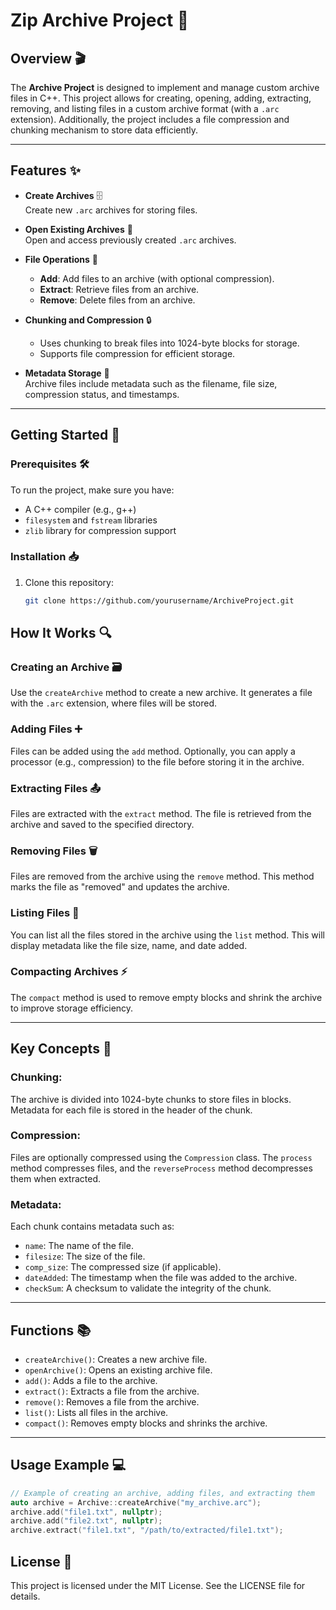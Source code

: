 # **Zip Archive Project** 🎉

## **Overview** 🎬
The **Archive Project** is designed to implement and manage custom archive files in C++. This project allows for creating, opening, adding, extracting, removing, and listing files in a custom archive format (with a `.arc` extension). Additionally, the project includes a file compression and chunking mechanism to store data efficiently.

---

## **Features** ✨
- **Create Archives** 🗄️  
  Create new `.arc` archives for storing files.

- **Open Existing Archives** 📂  
  Open and access previously created `.arc` archives.

- **File Operations** 📑  
  - **Add**: Add files to an archive (with optional compression).
  - **Extract**: Retrieve files from an archive.
  - **Remove**: Delete files from an archive.

- **Chunking and Compression** 🔒  
  - Uses chunking to break files into 1024-byte blocks for storage.
  - Supports file compression for efficient storage.

- **Metadata Storage** 📝  
  Archive files include metadata such as the filename, file size, compression status, and timestamps.

---

## **Getting Started** 🚀

### **Prerequisites** 🛠️
To run the project, make sure you have:
- A C++ compiler (e.g., g++)
- `filesystem` and `fstream` libraries
- `zlib` library for compression support

### **Installation** 📥
1. Clone this repository:
   ```bash
   git clone https://github.com/yourusername/ArchiveProject.git

## **How It Works** 🔍

### **Creating an Archive** 🗃️
Use the `createArchive` method to create a new archive. It generates a file with the `.arc` extension, where files will be stored.

### **Adding Files** ➕
Files can be added using the `add` method. Optionally, you can apply a processor (e.g., compression) to the file before storing it in the archive.

### **Extracting Files** 📤
Files are extracted with the `extract` method. The file is retrieved from the archive and saved to the specified directory.

### **Removing Files** 🗑️
Files are removed from the archive using the `remove` method. This method marks the file as "removed" and updates the archive.

### **Listing Files** 📜
You can list all the files stored in the archive using the `list` method. This will display metadata like the file size, name, and date added.

### **Compacting Archives** ⚡
The `compact` method is used to remove empty blocks and shrink the archive to improve storage efficiency.

---

## **Key Concepts** 🧠

### **Chunking**:
The archive is divided into 1024-byte chunks to store files in blocks. Metadata for each file is stored in the header of the chunk.

### **Compression**:
Files are optionally compressed using the `Compression` class. The `process` method compresses files, and the `reverseProcess` method decompresses them when extracted.

### **Metadata**:
Each chunk contains metadata such as:
- `name`: The name of the file.
- `filesize`: The size of the file.
- `comp_size`: The compressed size (if applicable).
- `dateAdded`: The timestamp when the file was added to the archive.
- `checkSum`: A checksum to validate the integrity of the chunk.

---

## **Functions** 📚
- `createArchive()`: Creates a new archive file.
- `openArchive()`: Opens an existing archive file.
- `add()`: Adds a file to the archive.
- `extract()`: Extracts a file from the archive.
- `remove()`: Removes a file from the archive.
- `list()`: Lists all files in the archive.
- `compact()`: Removes empty blocks and shrinks the archive.

---

## **Usage Example** 💻

```cpp
// Example of creating an archive, adding files, and extracting them
auto archive = Archive::createArchive("my_archive.arc");
archive.add("file1.txt", nullptr);
archive.add("file2.txt", nullptr);
archive.extract("file1.txt", "/path/to/extracted/file1.txt");
```

## **License 📝**
This project is licensed under the MIT License. See the LICENSE file for details.

